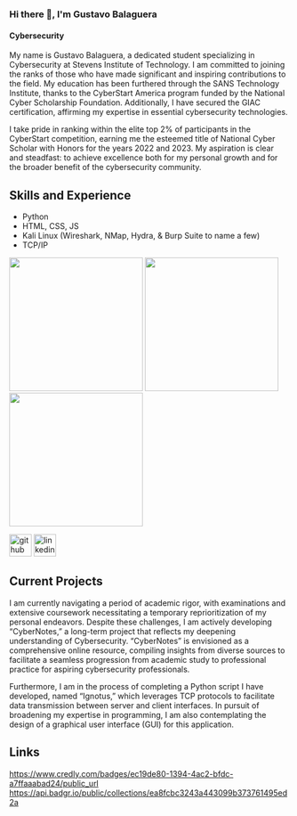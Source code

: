 ### Hi there 👋, I'm Gustavo Balaguera
#### Cybersecurity
My name is Gustavo Balaguera, a dedicated student specializing in Cybersecurity at Stevens Institute of Technology. I am committed to joining the ranks of those who have made significant and inspiring contributions to the field. My education has been furthered through the SANS Technology Institute, thanks to the CyberStart America program funded by the National Cyber Scholarship Foundation. Additionally, I have secured the GIAC certification, affirming my expertise in essential cybersecurity technologies.

I take pride in ranking within the elite top 2% of participants in the CyberStart competition, earning me the esteemed title of National Cyber Scholar with Honors for the years 2022 and 2023. My aspiration is clear and steadfast: to achieve excellence both for my personal growth and for the broader benefit of the cybersecurity community.

## Skills and Experience
* Python
* HTML, CSS, JS
* Kali Linux (Wireshark, NMap, Hydra, & Burp Suite to name a few)
* TCP/IP

<img src="https://api.badgr.io/public/assertions/A0Y7_Gc4SzOgJ52RPb9_JQ/image" width="240" /> <img src="https://api.badgr.io/public/assertions/0lu7qi2GQT2s948T4yVo5A/image" width = "240"/> <img src="https://images.credly.com/images/2d9b3293-9295-4ac3-a326-1bb7013225a4/image.png" width="240"/>

[<img src='https://cdn.jsdelivr.net/npm/simple-icons@3.0.1/icons/github.svg' alt='github' height='40'>](https://github.com/gustavobalaguera)  [<img src='https://cdn.jsdelivr.net/npm/simple-icons@3.0.1/icons/linkedin.svg' alt='linkedin' height='40'>](https://www.linkedin.com/in/gustavo-balaguera-98688a290) 

## Current Projects
I am currently navigating a period of academic rigor, with examinations and extensive coursework necessitating a temporary reprioritization of my personal endeavors. Despite these challenges, I am actively developing “CyberNotes,” a long-term project that reflects my deepening understanding of Cybersecurity. “CyberNotes” is envisioned as a comprehensive online resource, compiling insights from diverse sources to facilitate a seamless progression from academic study to professional practice for aspiring cybersecurity professionals.

Furthermore, I am in the process of completing a Python script I have developed, named “Ignotus,” which leverages TCP protocols to facilitate data transmission between server and client interfaces. In pursuit of broadening my expertise in programming, I am also contemplating the design of a graphical user interface (GUI) for this application. 
## Links
https://www.credly.com/badges/ec19de80-1394-4ac2-bfdc-a7ffaaabad24/public_url
https://api.badgr.io/public/collections/ea8fcbc3243a443099b373761495ed2a
